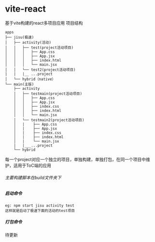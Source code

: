 # vite-react

基于vite构建的react多项目应用
项目结构
```
apps
├── jisu(极速)
│   ├── activity(活动)
│   │   ├── test(project活动项目)
│   │   │   ├── App.css
│   │   │   ├── App.jsx
│   │   │   ├── index.html
│   │   │   └── main.jsx
│   │   └── test2(project活动项目)
|   |   |__ ...project
│   └── hybrid（native）
└── main(主版)
    ├── activity
    │   ├── testmain(project活动项目)
    │   │   ├── App.css
    │   │   ├── App.jsx
    │   │   ├── index.css
    │   │   ├── index.html
    │   │   └── main.jsx
    │   └── testmain2(project活动项目)
    │   |    ├── App.css
    │   |    ├── App.jsx
    │   |    ├── index.css
    │   |    ├── index.html
    │   |    └── main.jsx
    |   |___...project
    └── hybrid
```
每一个project对应一个独立的项目，单独构建，单独打包，在同一个项目中维护，适用于ToC端的应用

###### 主要构建脚本在build文件夹下
##### 启动命令
``` npm start [appName] [project] [projectName]
eg: npm start jisu activity test
这样就是启动了极速下面的活动的test项目
```
##### 打包命令
待更新

